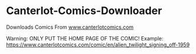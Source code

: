 # Canterlot-Comics-Downloader
Downloads Comics From www.canterlotcomics.com

Warning: ONLY PUT THE HOME PAGE OF THE COMIC!
Example: https://www.canterlotcomics.com/comic/en/alien_twilight_signing_off-1959
